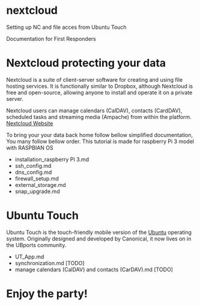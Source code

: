 # nextcloud
Setting up NC and file acces from Ubuntu Touch

Documentation for First Responders

# Nextcloud protecting your data

Nextcloud is a suite of client-server software for creating and using file hosting services. It is functionally similar to Dropbox, although Nextcloud is free and open-source, allowing anyone to install and operate it on a private server. 

Nextcloud users can manage calendars (CalDAV), contacts (CardDAV), scheduled tasks and streaming media (Ampache) from within the platform. [Nextcloud Website](https://nextcloud.com/install/)

To bring your your data back home follow bellow simplified documentation, You many follow bellow order. This tutorial is made for raspberry Pi 3 model with RASPBIAN OS

- installation_raspberry PI 3.md 
- ssh_config.md
- dns_config.md
- firewall_setup.md
- external_storage.md 	
- snap_upgrade.md 	

# Ubuntu Touch

Ubuntu Touch is the touch-friendly mobile version of the [Ubuntu](https://ubuntu.com/) operating system. Originally designed and developed by Canonical, it now lives on in the UBports community.

- UT_App.md 
- synchronization.md [TODO]
- manage calendars (CalDAV) and contacts (CarDAV).md [TODO]

# Enjoy the party!
